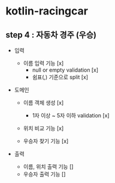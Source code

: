 # kotlin-racingcar

## step 4 : 자동차 경주 (우승)
- 입력
  - 이름 입력 기능 [x]
    - null or empty validation [x]
    - 쉼표(,) 기준으로 split [x]

- 도메인
  - 이름 객체 생성 [x]
    - 1자 이상 ~ 5자 이하 validation [x]

  - 위치 비교 기능 [x]

  - 우승자 찾기 기능 [x]
  
- 출력
  - 이름, 위치 출력 기능 [] 
  - 우승자 출력 기능 []